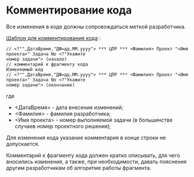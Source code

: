 # Комментирование кода

Все изменения в коде должны сопровождаться меткой разработчика.

[Шаблон для комментирования кода](comment_template.st) :

```
// <?"",ДатаВремя,"ДФ=дд.ММ.yyyy"> *** ЦПР *** <Фамилия> Проект "<Имя проекта>" Задача No <?"Укажите
номер задачи"> (начало)
// комментарий к фрагменту кода
Изменяемый код
// <?"",ДатаВремя,"ДФ=дд.ММ.yyyy"> *** ЦПР *** <Фамилия> Проект "<Имя проекта>" Задача No <?"Укажите
номер задачи"> (окончание)
```
где
* <ДатаВремя> - дата внесения изменений;
* <Фамилия> - фамилия разработчика;
* <Имя проекта> - номер выполняемой задачи (в большинстве случаев номер проектного решения);

Для изменения кода указание комментария в конце строки не допускается.

Комментарий к фрагменту кода должен кратко описывать, для чего вносились изменения, а также, при необходимости, давать пояснения другим разработчикам об алгоритме работы фрагмента.
